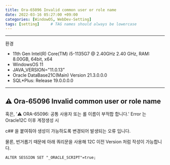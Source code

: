 ```yaml
---
title: Ora-65096 Invalid common user or role name
date: 2022-03-16 05:27:00 +09:00
categories: [WindowOS, WebDev-Setting]
tags: [setting]     # TAG names should always be lowercase
---
```


---

환경

- 11th Gen Intel(R) Core(TM) i5-1135G7 @ 2.40GHz   2.40 GHz, RAM: 8.00GB, 64bit, x64
- WindowsOS 11
- JAVA_VERSION="11.0.13”
- Oracle DataBase21C(Main) Version 21.3.0.0.0
- SQL*Plus: Release 19.0.0.0.0

---

## ⚠️ Ora-65096 Invalid common user or role name 


혹은, '⚠️ ORA-65096: 공통 사용자 또는 롤 이름이 부적합 합니다.' Error 는 Oracle12C 이후 계정생성 시 

c## 을 붙여줘야 생성이 가능하도록 변경되어 발생되는 오류 입니다. 

물론, 번거롭기 때문에 아래 쿼리문을 사용해 12C 이전 Version 처럼 작성이 가능합니다.


```
ALTER SESSION SET "_ORACLE_SCRIPT"=true;
```